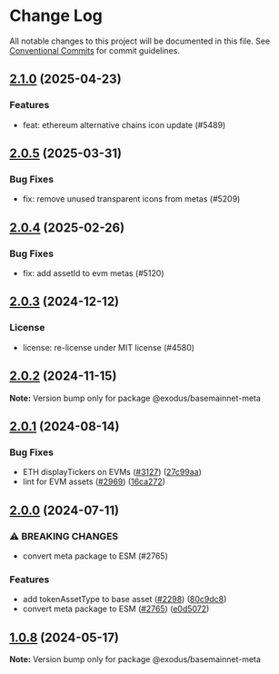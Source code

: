 # Change Log

All notable changes to this project will be documented in this file.
See [Conventional Commits](https://conventionalcommits.org) for commit guidelines.

## [2.1.0](https://github.com/ExodusMovement/assets/compare/@exodus/basemainnet-meta@2.0.5...@exodus/basemainnet-meta@2.1.0) (2025-04-23)


### Features


* feat: ethereum alternative chains icon update (#5489)



## [2.0.5](https://github.com/ExodusMovement/assets/compare/@exodus/basemainnet-meta@2.0.4...@exodus/basemainnet-meta@2.0.5) (2025-03-31)


### Bug Fixes


* fix: remove unused transparent icons from metas (#5209)



## [2.0.4](https://github.com/ExodusMovement/assets/compare/@exodus/basemainnet-meta@2.0.3...@exodus/basemainnet-meta@2.0.4) (2025-02-26)


### Bug Fixes


* fix: add assetId to evm metas (#5120)



## [2.0.3](https://github.com/ExodusMovement/assets/compare/@exodus/basemainnet-meta@2.0.2...@exodus/basemainnet-meta@2.0.3) (2024-12-12)


### License


* license: re-license under MIT license (#4580)



## [2.0.2](https://github.com/ExodusMovement/assets/compare/@exodus/basemainnet-meta@2.0.1...@exodus/basemainnet-meta@2.0.2) (2024-11-15)

**Note:** Version bump only for package @exodus/basemainnet-meta





## [2.0.1](https://github.com/ExodusMovement/assets/compare/@exodus/basemainnet-meta@2.0.0...@exodus/basemainnet-meta@2.0.1) (2024-08-14)


### Bug Fixes

* ETH displayTickers on EVMs ([#3127](https://github.com/ExodusMovement/assets/issues/3127)) ([27c99aa](https://github.com/ExodusMovement/assets/commit/27c99aaf742a2d141e55c8eb6bf19caad08b7c28))
* lint for EVM assets ([#2969](https://github.com/ExodusMovement/assets/issues/2969)) ([16ca272](https://github.com/ExodusMovement/assets/commit/16ca272524ab1530800ca84f1df045293c08a3aa))



## [2.0.0](https://github.com/ExodusMovement/assets/compare/@exodus/basemainnet-meta@1.0.8...@exodus/basemainnet-meta@2.0.0) (2024-07-11)


### ⚠ BREAKING CHANGES

* convert meta package to ESM (#2765)

### Features

* add tokenAssetType to base asset ([#2298](https://github.com/ExodusMovement/assets/issues/2298)) ([80c9dc8](https://github.com/ExodusMovement/assets/commit/80c9dc8a4d2a8614f84b66d2c9649cdf19601443))
* convert meta package to ESM ([#2765](https://github.com/ExodusMovement/assets/issues/2765)) ([e0d5072](https://github.com/ExodusMovement/assets/commit/e0d5072e1f79bf3770c88333638a7499046544de))



## [1.0.8](https://github.com/ExodusMovement/assets/compare/@exodus/basemainnet-meta@1.0.7...@exodus/basemainnet-meta@1.0.8) (2024-05-17)

**Note:** Version bump only for package @exodus/basemainnet-meta
